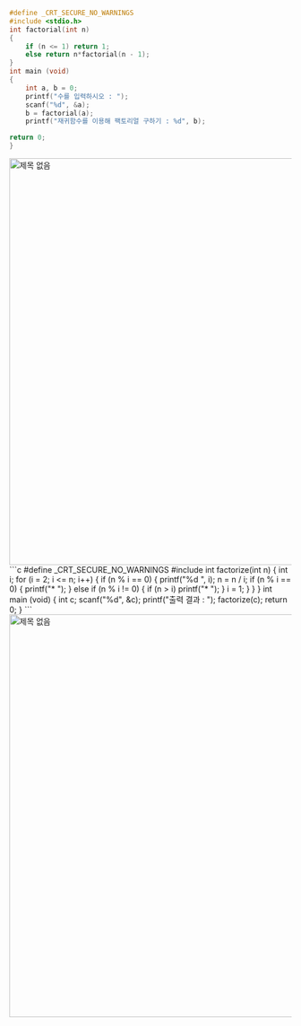 ```c
#define _CRT_SECURE_NO_WARNINGS
#include <stdio.h>
int factorial(int n)
{
	if (n <= 1) return 1;
	else return n*factorial(n - 1);
}
int main (void) 
{
	int a, b = 0;
	printf("수를 입력하시오 : ");
	scanf("%d", &a);
	b = factorial(a);
	printf("재귀함수를 이용해 팩토리얼 구하기 : %d", b);

return 0;
}
```
<img width="725" alt="제목 없음" src="https://user-images.githubusercontent.com/81066580/124093338-bc0d4a00-da92-11eb-8bde-e07d94e4ecd7.png">
```c
#define _CRT_SECURE_NO_WARNINGS
#include <stdio.h>
int factorize(int n)
{
	int i;
	for (i = 2; i <= n; i++)
	{
		if (n % i == 0)
		{
			printf("%d ", i);
			n = n / i;
			if (n % i == 0)
			{
				printf("* ");
			}
			else if (n % i != 0)
			{
				if (n > i)
				printf("* ");
			}
			i = 1;
		}
	}
}
int main (void) 
{
	int c;
	scanf("%d", &c);
	printf("출력 결과 : ");
	factorize(c);
	return 0;
}
```
<img width="718" alt="제목 없음" src="https://user-images.githubusercontent.com/81066580/124264141-1380e800-db6f-11eb-8db7-9f6953829372.png">
